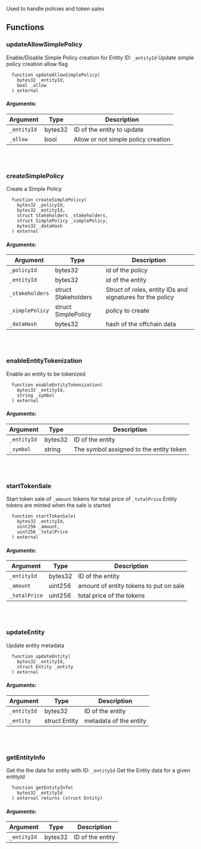 Used to handle policies and token sales
## Functions
### updateAllowSimplePolicy
Enable/Disable Simple Policy creation for Entity ID: `_entityId`
Update simple policy creation allow flag
```solidity
  function updateAllowSimplePolicy(
    bytes32 _entityId,
    bool _allow
  ) external
```
#### Arguments:
| Argument | Type | Description |
| --- | --- | --- |
|`_entityId` | bytes32 | ID of the entity to update
|`_allow` | bool | Allow or not simple policy creation|
<br></br>
### createSimplePolicy
Create a Simple Policy
```solidity
  function createSimplePolicy(
    bytes32 _policyId,
    bytes32 _entityId,
    struct Stakeholders _stakeholders,
    struct SimplePolicy _simplePolicy,
    bytes32 _dataHash
  ) external
```
#### Arguments:
| Argument | Type | Description |
| --- | --- | --- |
|`_policyId` | bytes32 | id of the policy
|`_entityId` | bytes32 | id of the entity
|`_stakeholders` | struct Stakeholders | Struct of roles, entity IDs and signatures for the policy
|`_simplePolicy` | struct SimplePolicy | policy to create
|`_dataHash` | bytes32 | hash of the offchain data|
<br></br>
### enableEntityTokenization
Enable an entity to be tokenized
```solidity
  function enableEntityTokenization(
    bytes32 _entityId,
    string _symbol
  ) external
```
#### Arguments:
| Argument | Type | Description |
| --- | --- | --- |
|`_entityId` | bytes32 | ID of the entity
|`_symbol` | string | The symbol assigned to the entity token|
<br></br>
### startTokenSale
Start token sale of `_amount` tokens for total price of `_totalPrice`
Entity tokens are minted when the sale is started
```solidity
  function startTokenSale(
    bytes32 _entityId,
    uint256 _amount,
    uint256 _totalPrice
  ) external
```
#### Arguments:
| Argument | Type | Description |
| --- | --- | --- |
|`_entityId` | bytes32 | ID of the entity
|`_amount` | uint256 | amount of entity tokens to put on sale
|`_totalPrice` | uint256 | total price of the tokens|
<br></br>
### updateEntity
Update entity metadata
```solidity
  function updateEntity(
    bytes32 _entityId,
    struct Entity _entity
  ) external
```
#### Arguments:
| Argument | Type | Description |
| --- | --- | --- |
|`_entityId` | bytes32 | ID of the entity
|`_entity` | struct Entity | metadata of the entity|
<br></br>
### getEntityInfo
Get the the data for entity with ID: `_entityId`
Get the Entity data for a given entityId
```solidity
  function getEntityInfo(
    bytes32 _entityId
  ) external returns (struct Entity)
```
#### Arguments:
| Argument | Type | Description |
| --- | --- | --- |
|`_entityId` | bytes32 | ID of the entity|
<br></br>
